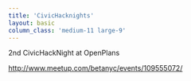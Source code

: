 ```yaml
---
title: 'CivicHacknights'
layout: basic
column_class: 'medium-11 large-9'
---
```


2nd CivicHackNight at OpenPlans

http://www.meetup.com/betanyc/events/109555072/
